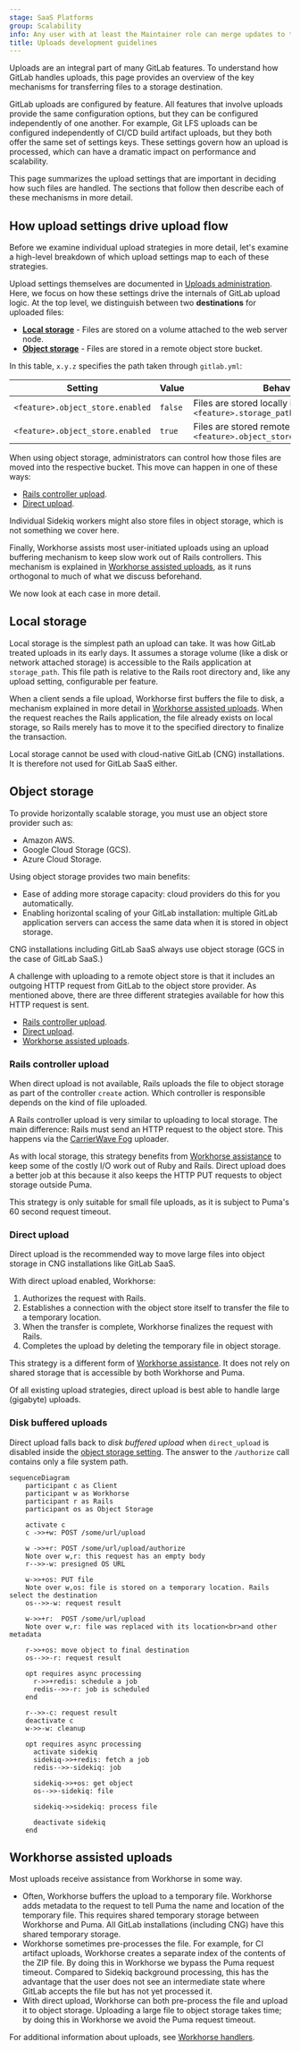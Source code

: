 ```yaml
---
stage: SaaS Platforms
group: Scalability
info: Any user with at least the Maintainer role can merge updates to this content. For details, see https://docs.gitlab.com/ee/development/development_processes.html#development-guidelines-review.
title: Uploads development guidelines
---
```


Uploads are an integral part of many GitLab features. To understand how GitLab handles uploads, this page
provides an overview of the key mechanisms for transferring files to a storage destination.

GitLab uploads are configured by feature. All features that involve uploads provide the same configuration options,
but they can be configured independently of one another. For example, Git LFS uploads can be configured
independently of CI/CD build artifact uploads, but they both offer the same set of settings keys. These settings
govern how an upload is processed, which can have a dramatic impact on performance and scalability.

This page summarizes the upload settings that are important in deciding how such files are handled. The sections
that follow then describe each of these mechanisms in more detail.

## How upload settings drive upload flow

Before we examine individual upload strategies in more detail, let's examine a high-level
breakdown of which upload settings map to each of these strategies.

Upload settings themselves are documented in [Uploads administration](../../administration/uploads.md).
Here, we focus on how these settings drive the internals of GitLab upload logic.
At the top level, we distinguish between two **destinations** for uploaded files:

- [**Local storage**](#local-storage) - Files are stored on a volume attached to the web server node.
- [**Object storage**](#object-storage) - Files are stored in a remote object store bucket.

In this table, `x.y.z` specifies the path taken through `gitlab.yml`:

| Setting                                | Value   | Behavior                        |
| -------------------------------------- | ------- | ------------------------------- |
| `<feature>.object_store.enabled`       | `false` | Files are stored locally in `<feature>.storage_path` |
| `<feature>.object_store.enabled`       | `true`  | Files are stored remotely in `<feature>.object_store.remote_directory` |

When using object storage, administrators can control how those files are moved into the respective bucket.
This move can happen in one of these ways:

- [Rails controller upload](#rails-controller-upload).
- [Direct upload](#direct-upload).

Individual Sidekiq workers might also store files in object storage, which is not something we cover here.

Finally, Workhorse assists most user-initiated uploads using an upload buffering mechanism to keep slow work out of Rails controllers.
This mechanism is explained in [Workhorse assisted uploads](#workhorse-assisted-uploads),
as it runs orthogonal to much of what we discuss beforehand.

We now look at each case in more detail.

## Local storage

Local storage is the simplest path an upload can take. It was how GitLab treated uploads in its early days.
It assumes a storage volume (like a disk or network attached storage) is accessible
to the Rails application at `storage_path`. This file path is relative to the Rails root directory and,
like any upload setting, configurable per feature.

When a client sends a file upload, Workhorse first buffers the file to disk, a mechanism explained in more
detail in [Workhorse assisted uploads](#workhorse-assisted-uploads). When the request reaches the Rails
application, the file already exists on local storage, so Rails merely has to move it to the specified
directory to finalize the transaction.

Local storage cannot be used with cloud-native GitLab (CNG) installations. It is therefore not used for
GitLab SaaS either.

## Object storage

To provide horizontally scalable storage, you must use an object store provider such as:

- Amazon AWS.
- Google Cloud Storage (GCS).
- Azure Cloud Storage.

Using object storage provides two main benefits:

- Ease of adding more storage capacity: cloud providers do this for you automatically.
- Enabling horizontal scaling of your GitLab installation: multiple GitLab application servers can access the same data
  when it is stored in object storage.

CNG installations including GitLab SaaS always use object storage (GCS in the case of GitLab SaaS.)

A challenge with uploading to a remote object store is that it includes an outgoing HTTP request from
GitLab to the object store provider. As mentioned above, there are three different strategies available for how
this HTTP request is sent.

- [Rails controller upload](#rails-controller-upload).
- [Direct upload](#direct-upload).
- [Workhorse assisted uploads](#workhorse-assisted-uploads).

### Rails controller upload

When direct upload is not available, Rails uploads the file to object storage
as part of the controller `create` action. Which controller is responsible depends on the kind of file uploaded.

A Rails controller upload is very similar to uploading to local storage. The main difference: Rails must
send an HTTP request to the object store. This happens via the [CarrierWave Fog](https://github.com/carrierwaveuploader/carrierwave#fog)
uploader.

As with local storage, this strategy benefits from [Workhorse assistance](#workhorse-assisted-uploads) to
keep some of the costly I/O work out of Ruby and Rails. Direct upload does a better job at this because it also keeps the HTTP PUT requests to object storage outside Puma.

This strategy is only suitable for small file uploads, as it is subject to Puma's 60 second request timeout.

### Direct upload

Direct upload is the recommended way to move large files into object storage in CNG installations like GitLab SaaS.

With direct upload enabled, Workhorse:

1. Authorizes the request with Rails.
1. Establishes a connection with the object store itself to transfer the file to a temporary location.
1. When the transfer is complete, Workhorse finalizes the request with Rails.
1. Completes the upload by deleting the temporary file in object storage.

This strategy is a different form of [Workhorse assistance](#workhorse-assisted-uploads). It does not rely on shared storage that is accessible by both Workhorse and Puma.

Of all existing upload strategies, direct upload is best able to handle large (gigabyte) uploads.

### Disk buffered uploads

Direct upload falls back to _disk buffered upload_ when `direct_upload` is disabled inside the [object storage setting](../../administration/uploads.md#object-storage-settings). The answer to the `/authorize` call contains only a file system path.

```mermaid
sequenceDiagram
    participant c as Client
    participant w as Workhorse
    participant r as Rails
    participant os as Object Storage

    activate c
    c ->>+w: POST /some/url/upload

    w ->>+r: POST /some/url/upload/authorize
    Note over w,r: this request has an empty body
    r-->>-w: presigned OS URL

    w->>+os: PUT file
    Note over w,os: file is stored on a temporary location. Rails select the destination
    os-->>-w: request result

    w->>+r:  POST /some/url/upload
    Note over w,r: file was replaced with its location<br>and other metadata

    r->>+os: move object to final destination
    os-->>-r: request result

    opt requires async processing
      r->>+redis: schedule a job
      redis-->>-r: job is scheduled
    end

    r-->>-c: request result
    deactivate c
    w->>-w: cleanup

    opt requires async processing
      activate sidekiq
      sidekiq->>+redis: fetch a job
      redis-->>-sidekiq: job

      sidekiq->>+os: get object
      os-->>-sidekiq: file

      sidekiq->>sidekiq: process file

      deactivate sidekiq
    end
```

## Workhorse assisted uploads

Most uploads receive assistance from Workhorse in some way.

- Often, Workhorse buffers the upload to a temporary file. Workhorse adds metadata to the request to tell
  Puma the name and location of the temporary file. This requires shared temporary storage between Workhorse and Puma.
  All GitLab installations (including CNG) have this shared temporary storage.
- Workhorse sometimes pre-processes the file. For example, for CI artifact uploads, Workhorse creates a separate index
  of the contents of the ZIP file. By doing this in Workhorse we bypass the Puma request timeout.
  Compared to Sidekiq background processing, this has the advantage that the user does not see an intermediate state
  where GitLab accepts the file but has not yet processed it.
- With direct upload, Workhorse can both pre-process the file and upload it to object storage.
  Uploading a large file to object storage takes time; by doing this in Workhorse we avoid the Puma request timeout.

For additional information about uploads, see [Workhorse handlers](../workhorse/handlers.md).
